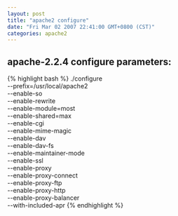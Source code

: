 ```yaml
---
layout: post
title: "apache2 configure"
date: "Fri Mar 02 2007 22:41:00 GMT+0800 (CST)"
categories: apache2
---
```


apache-2.2.4 configure parameters:
-----

{% highlight bash %}
./configure \
--prefix=/usr/local/apache2 \
--enable-so \
--enable-rewrite \
--enable-module=most \
--enable-shared=max \
--enable-cgi \
--enable-mime-magic \
--enable-dav \
--enable-dav-fs \
--enable-maintainer-mode \
--enable-ssl \
--enable-proxy \
--enable-proxy-connect \
--enable-proxy-ftp \
--enable-proxy-http \
--enable-proxy-balancer \
--with-included-apr
{% endhighlight %}
